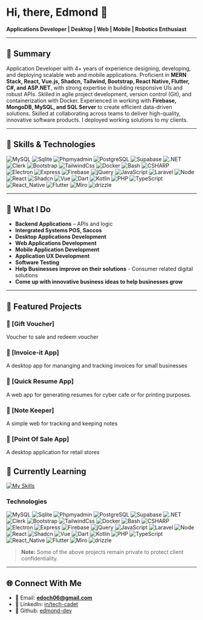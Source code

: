 # Hi, there, Edmond 👋  

**Applications Developer | Desktop | Web | Mobile | Robotics Enthusiast** 


---

## 🌟 Summary
Application Developer with 4+ years of experience designing, developing, and deploying scalable web and mobile applications. 
Proficient in **MERN Stack, React, Vue.js, Shadcn, Tailwind, Bootstrap, React Native, Flutter, C#, and ASP.NET**, with strong expertise 
in building responsive UIs and robust APIs. Skilled in agile project development, version control (Git), and
containerization with Docker. Experienced in working with **Firebase, MongoDB, MySQL, and SQL Server** to create 
efficient data-driven solutions. Skilled at collaborating across teams to deliver high-quality, innovative software products.
I deployed working solutions to my clients.

---
## 🧰 Skills & Technologies
![ MySQL ](https://img.shields.io/badge/-MySQL-000?&logo=MySQL)
![ Sqlite ](https://img.shields.io/badge/-Sqlite-000?&logo=Sqlite)
![ Phpmyadmin ](https://img.shields.io/badge/-Phpmyadmin-000?&logo=Phpmyadmin)
![ PostgreSQL ](https://img.shields.io/badge/-PostgreSQL-000?&logo=PostgreSQL)
![ Supabase ](https://img.shields.io/badge/-Supabase-000?&logo=Supabase)
![ .NET ](https://img.shields.io/badge/-.NET-000?&logo=.NET)
![ Clerk ](https://img.shields.io/badge/-Clerk-000?&logo=Clerk)
![ Bootstrap ](https://img.shields.io/badge/-Bootstrap-000?&logo=Bootstrap)
![ TailwindCss ](https://img.shields.io/badge/-TailwindCss-000?&logo=TailwindCss)
![ Docker ](https://img.shields.io/badge/-Docker-000?&logo=Docker)
![ Bash ](https://img.shields.io/badge/-Bash-000?&logo=Bash)
![ CSHARP ](https://img.shields.io/badge/-CSHARP-000?&logo=C-SHARP)
![ Electron ](https://img.shields.io/badge/-Electron-000?&logo=Electron)
![ Express ](https://img.shields.io/badge/-Express-000?&logo=Express)
![ Firebase ](https://img.shields.io/badge/-Firebase-000?&logo=Firebase)
![ jQuery ](https://img.shields.io/badge/-jQuery-000?&logo=jQuery)
![ JavaScript ](https://img.shields.io/badge/-JavaScript-000?&logo=JavaScript)
![ Laravel ](https://img.shields.io/badge/-Laravel-000?&logo=Laravel)
![ Node ](https://img.shields.io/badge/-Node-000?&logo=Node)
![ React ](https://img.shields.io/badge/-React-000?&logo=React)
![ Shadcn ](https://img.shields.io/badge/-Shadcn-000?&logo=Shadcn)
![ Vue ](https://img.shields.io/badge/-Vue-000?&logo=Vue)
![ Dart ](https://img.shields.io/badge/-Dart-000?&logo=Dart)
![ Kotlin ](https://img.shields.io/badge/-Kotlin-000?&logo=Kotlin)
![ PHP ](https://img.shields.io/badge/-PHP-000?&logo=PHP)
![ TypeScript ](https://img.shields.io/badge/-TypeScript-000?&logo=TypeScript)
![ React_Native ](https://img.shields.io/badge/-React_Native-000?&logo=React_Native)
![ Flutter ](https://img.shields.io/badge/-Flutter-000?&logo=Flutter)
![ Miro ](https://img.shields.io/badge/-Miro-000?&logo=Miro)
![ drizzle ](https://img.shields.io/badge/-drizzle-000?&logo=drizzle)

---

## 💼 What I Do
- **Backend Applications** – APIs and logic
- **Intergrated Systems POS, Saccos**  
- **Desktop Applications Development** 
- **Web Applications Development**
- **Mobile Application Development**  
- **Application UX Development**
- **Software Testing**
- **Help Businesses improve on their solutions** - Consumer related digital solutions
- **Come up with innovative business ideas to help businesses grow**


---

## 📌 Featured Projects

### 🔹 [Gift Voucher]

Voucher to sale and redeem voucher

### 🔹 [Invoice-it App]

A desktop app for mananging and tracking invoices for small businesses

### 🔹 [Quick Resume App]

A web app for generating resumes for cyber cafe or for printing purposes.

### 🔹 [Note Keeper]

A simple web for tracking and keeping notes

### 🔹 [Point Of Sale App]

A desktop application for retail stores

## 🧑 Currently Learning
[![My Skills](https://skillicons.dev/icons?i=kafka,kubernetes,redis,bun,electron&perline=11)](https://skillicons.dev)


### Technologies


![ MySQL ](https://img.shields.io/badge/-MySQL-000?&logo=MySQL)
![ Sqlite ](https://img.shields.io/badge/-Sqlite-000?&logo=Sqlite)
![ Phpmyadmin ](https://img.shields.io/badge/-Phpmyadmin-000?&logo=Phpmyadmin)
![ PostgreSQL ](https://img.shields.io/badge/-PostgreSQL-000?&logo=PostgreSQL)
![ Supabase ](https://img.shields.io/badge/-Supabase-000?&logo=Supabase)
![ .NET ](https://img.shields.io/badge/-.NET-000?&logo=.NET)
![ Clerk ](https://img.shields.io/badge/-Clerk-000?&logo=Clerk)
![ Bootstrap ](https://img.shields.io/badge/-Bootstrap-000?&logo=Bootstrap)
![ TailwindCss ](https://img.shields.io/badge/-TailwindCss-000?&logo=TailwindCss)
![ Docker ](https://img.shields.io/badge/-Docker-000?&logo=Docker)
![ Bash ](https://img.shields.io/badge/-Bash-000?&logo=Bash)
![ CSHARP ](https://img.shields.io/badge/-CSHARP-000?&logo=C-SHARP)
![ Electron ](https://img.shields.io/badge/-Electron-000?&logo=Electron)
![ Express ](https://img.shields.io/badge/-Express-000?&logo=Express)
![ Firebase ](https://img.shields.io/badge/-Firebase-000?&logo=Firebase)
![ jQuery ](https://img.shields.io/badge/-jQuery-000?&logo=jQuery)
![ JavaScript ](https://img.shields.io/badge/-JavaScript-000?&logo=JavaScript)
![ Laravel ](https://img.shields.io/badge/-Laravel-000?&logo=Laravel)
![ Node ](https://img.shields.io/badge/-Node-000?&logo=Node)
![ React ](https://img.shields.io/badge/-React-000?&logo=React)
![ Shadcn ](https://img.shields.io/badge/-Shadcn-000?&logo=Shadcn)
![ Vue ](https://img.shields.io/badge/-Vue-000?&logo=Vue)
![ Dart ](https://img.shields.io/badge/-Dart-000?&logo=Dart)
![ Kotlin ](https://img.shields.io/badge/-Kotlin-000?&logo=Kotlin)
![ PHP ](https://img.shields.io/badge/-PHP-000?&logo=PHP)
![ TypeScript ](https://img.shields.io/badge/-TypeScript-000?&logo=TypeScript)
![ React_Native ](https://img.shields.io/badge/-React_Native-000?&logo=React_Native)
![ Flutter ](https://img.shields.io/badge/-Flutter-000?&logo=Flutter)
![ Miro ](https://img.shields.io/badge/-Miro-000?&logo=Miro)
![ drizzle ](https://img.shields.io/badge/-drizzle-000?&logo=drizzle)


> **Note:** Some of the above projects remain private to protect client confidentiality.



---

## 🌐 Connect With Me
- 📧 Email: **edoch06@gmail.com**  
- 💼 LinkedIn: [in/tech-cadet](www.linkedin.com/in/techcadet2024)
- 🔗 Github: [edmond-dev](https://github.com/edmond025-dev)  


